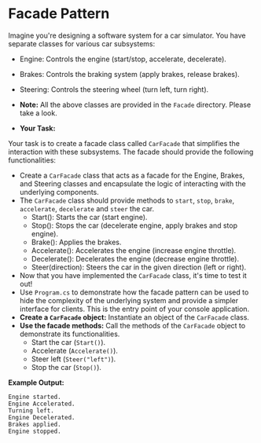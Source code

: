 # Facade Pattern

Imagine you're designing a software system for a car simulator. You have separate classes for various car subsystems:

* Engine: Controls the engine (start/stop, accelerate, decelerate).
* Brakes: Controls the braking system (apply brakes, release brakes).
* Steering: Controls the steering wheel (turn left, turn right).
* **Note:** All the above classes are provided in the `Facade` directory. Please take a look.

* **Your Task:**

Your task is to create a facade class called `CarFacade` that simplifies the interaction with these subsystems. The facade should provide the following functionalities:
* Create a `CarFacade` class that acts as a facade for the Engine, Brakes, and Steering classes and encapsulate the logic of interacting with the underlying components.
* The `CarFacade` class should provide methods to `start`, `stop`, `brake`, `accelerate`, `decelerate` and `steer` the car.
    * Start(): Starts the car (start engine).
    * Stop(): Stops the car (decelerate engine, apply brakes and stop engine).
    * Brake(): Applies the brakes.
    * Accelerate(): Accelerates the engine (increase engine throttle).
    * Decelerate(): Decelerates the engine (decrease engine throttle).
    * Steer(direction): Steers the car in the given direction (left or right).
* Now that you have implemented the `CarFacade` class, it's time to test it out!
* Use `Program.cs` to demonstrate  how the facade pattern can be used to hide the complexity of the underlying system and provide a simpler interface for clients. This is the entry point of your console application.
* **Create a `CarFacade` object:** Instantiate an object of the `CarFacade` class.
* **Use the facade methods:** Call the methods of the `CarFacade` object to demonstrate its functionalities.
    *   Start the car (`Start()`).
    *   Accelerate (`Accelerate()`).
    *   Steer left (`Steer("left")`).
    *   Stop the car (`Stop()`).

**Example Output:**


    Engine started.
    Engine Accelerated.
    Turning left.
    Engine Decelerated.
    Brakes applied.
    Engine stopped.










